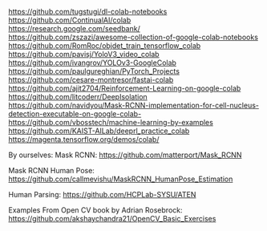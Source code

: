https://github.com/tugstugi/dl-colab-notebooks
https://github.com/ContinualAI/colab
https://research.google.com/seedbank/
https://github.com/zszazi/awesome-collection-of-google-colab-notebooks
https://github.com/RomRoc/objdet_train_tensorflow_colab
https://github.com/pavisj/YoloV3_video_colab 
https://github.com/ivangrov/YOLOv3-GoogleColab
https://github.com/paulgureghian/PyTorch_Projects
https://github.com/cesare-montresor/fastai-colab
https://github.com/ajit2704/Reinforcement-Learning-on-google-colab
https://github.com/litcoderr/DeepIsolation
https://github.com/navidyou/Mask-RCNN-implementation-for-cell-nucleus-detection-executable-on-google-colab-
https://github.com/vbosstech/machine-learning-by-examples
https://github.com/KAIST-AILab/deeprl_practice_colab
https://magenta.tensorflow.org/demos/colab/

By ourselves:
Mask RCNN:
https://github.com/matterport/Mask_RCNN

Mask RCNN Human Pose:
https://github.com/callmevishu/MaskRCNN_HumanPose_Estimation

Human Parsing:
https://github.com/HCPLab-SYSU/ATEN

Examples From Open CV book by Adrian Rosebrock:
https://github.com/akshaychandra21/OpenCV_Basic_Exercises
